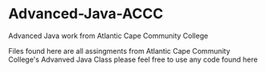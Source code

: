 Advanced-Java-ACCC
==================

Advanced Java work from Atlantic Cape Community College


Files found here are all assingments from Atlantic Cape Community College's Advanved Java Class
please feel free to use any code found here

